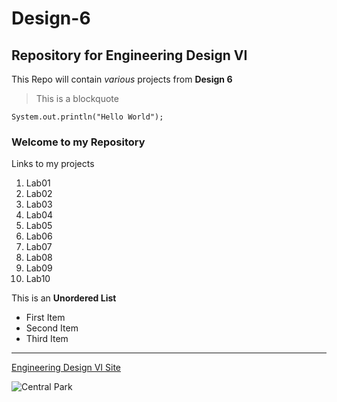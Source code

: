 # Design-6
## Repository for Engineering Design VI
This Repo will contain *various* projects from **Design 6**
> This is a blockquote

`System.out.println("Hello World");`
### Welcome to my Repository
Links to my projects
1. Lab01
2. Lab02
3. Lab03
4. Lab04
5. Lab05
6. Lab06
7. Lab07
8. Lab08
9. Lab09
10. Lab10

This is an **Unordered List**
- First Item
- Second Item
- Third Item

---

[Engineering Design VI Site](https://sites.google.com/view/ece322)

![Central Park](https://github.com/kamiltomaszk/Design-6/assets/95594092/d2710f85-8b9d-4e10-b9d0-c9d808efd124)

